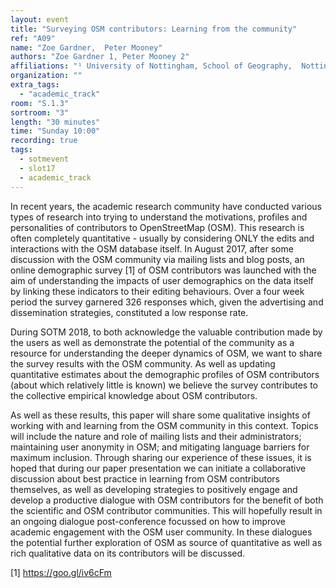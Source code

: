 ```yaml
---
layout: event
title: "Surveying OSM contributors: Learning from the community"
ref: "A09"
name: "Zoe Gardner,  Peter Mooney"
authors: "Zoe Gardner 1, Peter Mooney 2"
affiliations: "¹ University of Nottingham, School of Geography,  Nottingham, UK; ² Maynooth University, Department of Computer Science, Maynooth, Ireland"
organization: ""
extra_tags:
  - "academic_track"
room: "S.1.3"
sortroom: "3"
length: "30 minutes"
time: "Sunday 10:00"
recording: true
tags:
  - sotmevent
  - slot17
  - academic_track
---
```

In recent years, the academic research community have conducted various types of research into trying to understand the motivations, profiles and personalities of contributors to OpenStreetMap (OSM). This research is often completely quantitative - usually by considering ONLY the edits and interactions with the OSM database itself. In August 2017, after some discussion with the OSM community via mailing lists and blog posts, an online demographic survey [1] of OSM contributors was launched with the aim of understanding the impacts of user demographics on the data itself by linking these indicators to their editing behaviours. Over a four week period the survey garnered 326 responses which, given the advertising and dissemination strategies, constituted a low response rate. 

During SOTM 2018, to both acknowledge the valuable contribution made by the users as well as demonstrate the potential of the community as a resource for understanding the deeper dynamics of OSM, we want to share the survey results with the OSM community. As well as updating quantitative estimates about the demographic profiles of OSM contributors (about which relatively little is known) we believe the survey contributes to the collective empirical knowledge about OSM contributors. 

As well as these results, this paper will share some qualitative insights of working with and learning from the OSM community in this context. Topics will include the nature and role of mailing lists and their administrators; maintaining user anonymity in OSM; and mitigating language barriers for maximum inclusion. Through sharing our experience of these issues, it is hoped that during our paper presentation we can initiate a collaborative discussion about best practice in learning from OSM contributors themselves, as well as developing strategies to positively engage and develop a productive dialogue with OSM contributors for the benefit of both the scientific and OSM contributor communities. This will hopefully result in an ongoing dialogue post-conference focussed on how to improve academic engagement with the OSM user community. In these dialogues the potential further exploration of OSM as source of quantitative as well as rich qualitative data  on its contributors will be discussed.

[1] https://goo.gl/iv6cFm 
